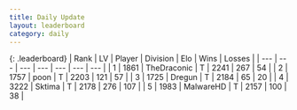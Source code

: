 ```yaml
---
title: Daily Update
layout: leaderboard
category: daily
---
```


{: .leaderboard}
| Rank | LV | Player | Division | Elo | Wins | Losses |
| --- | --- | --- | --- | --- | --- | --- |
| <span data-change="1">1</span> | 1861 | <span title="ID: 544310">TheDraconic</span> | T | <span data-change="22">2241</span> | <span data-change="9">267</span> | <span data-change="1">54</span> |
| <span data-change="1">2</span> | 1757 | <span title="ID: 540690">poon</span> | T | <span data-change="-1">2203</span> | <span data-change="3">121</span> | <span data-change="1">57</span> |
| <span data-change="3">3</span> | 1725 | <span title="ID: 337810">Dregun</span> | T | <span data-change="70">2184</span> | <span data-change="21">65</span> | <span data-change="3">20</span> |
| <span data-change="-3">4</span> | 3222 | <span title="ID: 353063">Sktima</span> | T | <span data-change="-43">2178</span> | <span data-change="21">276</span> | <span data-change="10">107</span> |
| <span data-change="-1">5</span> | 1983 | <span title="ID: 261794">MalwareHD</span> | T | <span data-change="0">2157</span> | <span data-change="0">100</span> | <span data-change="0">38</span> |